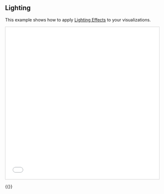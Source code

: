## Lighting

This example shows how to apply <a href="https://deck.gl/docs/api-reference/core/lighting-effect">Lighting Effects</a> to your visualizations.

<iframe src="../lighting.html" style="border: 1px solid #cfcfcf; width: 100%; height: 500px" title="Lighting"></iframe>

{{<codeHighlight src="lighting.html" lang="html">}}
